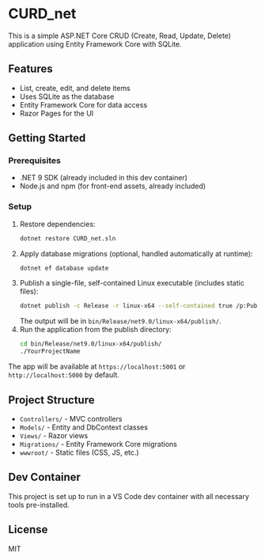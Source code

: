# CURD_net

This is a simple ASP.NET Core CRUD (Create, Read, Update, Delete) application using Entity Framework Core with SQLite.

## Features
- List, create, edit, and delete items
- Uses SQLite as the database
- Entity Framework Core for data access
- Razor Pages for the UI

## Getting Started

### Prerequisites
- .NET 9 SDK (already included in this dev container)
- Node.js and npm (for front-end assets, already included)

### Setup
1. Restore dependencies:
   ```bash
   dotnet restore CURD_net.sln
   ```
2. Apply database migrations (optional, handled automatically at runtime):
   ```bash
   dotnet ef database update
   ```
3. Publish a single-file, self-contained Linux executable (includes static files):
   ```bash
   dotnet publish -c Release -r linux-x64 --self-contained true /p:PublishSingleFile=true
   ```
   The output will be in `bin/Release/net9.0/linux-x64/publish/`.
4. Run the application from the publish directory:
   ```bash
   cd bin/Release/net9.0/linux-x64/publish/
   ./YourProjectName
   ```

The app will be available at `https://localhost:5001` or `http://localhost:5000` by default.

## Project Structure
- `Controllers/` - MVC controllers
- `Models/` - Entity and DbContext classes
- `Views/` - Razor views
- `Migrations/` - Entity Framework Core migrations
- `wwwroot/` - Static files (CSS, JS, etc.)

## Dev Container
This project is set up to run in a VS Code dev container with all necessary tools pre-installed.

## License
MIT
